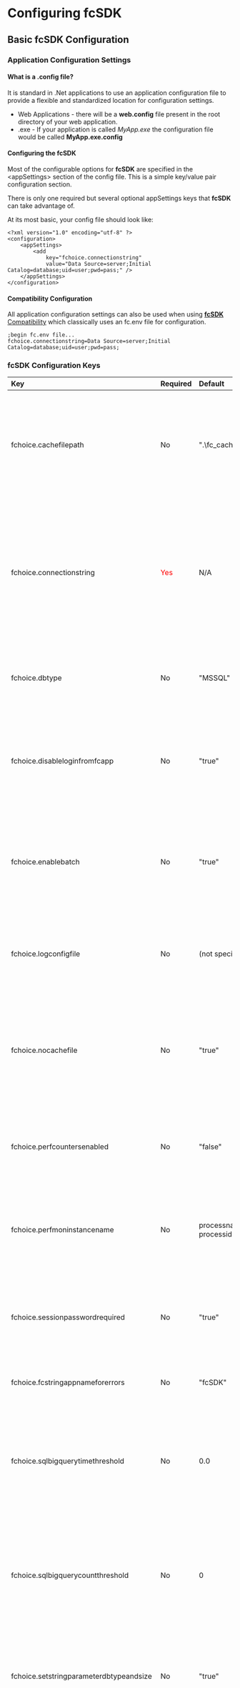 # Configuring fcSDK

## Basic fcSDK Configuration

### Application Configuration Settings

#### What is a .config file?

It is standard in .Net applications to use an application configuration file to provide a flexible and standardized location for configuration settings.

* Web Applications - there will be a **web.config** file present in the root directory of your web application.
* .exe - If your application is called *MyApp.exe* the configuration file would be called **MyApp.exe.config**

#### Configuring the fcSDK

Most of the configurable options for **fcSDK** are specified in the &lt;appSettings&gt; section of the config file. This is a simple key/value pair configuration section.

There is only one required but several optional appSettings keys that **fcSDK** can take advantage of.

At its most basic, your config file should look like:
```
<?xml version="1.0" encoding="utf-8" ?>
<configuration>
    <appSettings>
        <add
            key="fchoice.connectionstring"
            value="Data Source=server;Initial Catalog=database;uid=user;pwd=pass;" />
    </appSettings>
</configuration>
```

#### Compatibility Configuration

All application configuration settings can also be used when using [**fcSDK** Compatibility](compatibility-guide.md) which classically uses an fc.env file for configuration.

```
;begin fc.env file...
fchoice.connectionstring=Data Source=server;Initial Catalog=database;uid=user;pwd=pass;
```

### fcSDK Configuration Keys

| Key | Required | Default | Description |
|:--- |:--- |:--- |:--- |
| fchoice.cachefilepath | No | ".\fc_cache" | A full or relative file path which specifies the folder into which **fcSDK** should save it's cache files (if nocachefile is set to "false", otherwise this value is ignored). If the folder does not exist, it will be created.<br/>**NOTE:** The user under which the application is running must have the appropriate permissions to create and modify files in this folder and, if necessary, create the folder itself. |
| fchoice.connectionstring | <span style="color:red;">Yes</span> | N/A | An ADO.NET connection string to use with the specified DB type (or default if none is specified). The default provider is MSSQL and the connection string must be useable by the System.Data.SqlClient.SqlConnection class. Consult the [SqlConnection.ConnectionString property documentation](https://docs.microsoft.com/en-us/dotnet/api/system.data.sqlclient.sqlconnection.connectionstring?view=netframework-4.0) for specifics about what parameters are allowed in the connnection string. Please consult the documentation for other ADO.NET providers if you plan on using a different data provider type (like Oracle or Sybase). |
| fchoice.dbtype | No | "MSSQL" | Specifies the type of provider ClarifyApplication should to connect to the DB. Standard values are "MSSQL", "ORACLE", or "SYBASE". Other providers can be added, see the section on ["Custom Database Providers"](configuring-database-providers.md). |
| fchoice.disableloginfromfcapp | No | "true" | Specifies whether ClarifySession should allow sessions to be created without a username or password (similar to LoginFromFCApp in FCFL/COM). If this value is default, a call to create a session without any parameters will result in an exception being thrown. Administrators must knowingly enable this functionality after understanding the consequences of this action. |
| fchoice.enablebatch | No | "true" | Determines whether the current DB provider (specified by 'fchoice.dbtype' above) should batch SQL statements. This parameter is ignored if the provider cannot batch SQL statments in the first place (like Oracle, for example).<br/>**NOTE:** It is not recommended that this setting be changed unless you're having a specific problem with batching. |
| fchoice.logconfigfile | No | (not specified) | Specifies an external configuration file that LogManager should use to configure logging for this application. The config file will be monitored and changes to it will be reflected immediately in logging output of the application. See [Application Logging in the **fcSDK**](logging/application-logging.md) for more information on how to configure logging for **fcSDK**. |
| fchoice.nocachefile | No | "true" | Determines whether **fcSDK** creates cache files on disk after ClarifyApplication is initialized. If set to "true", the cache will be reloaded from the database every time the app is run or the web server restarted. Loading the cache from files is significantly faster than reloading from the database every app startup, however it needs to be manually updated after schema changes. |
| fchoice.perfcountersenabled | No | "false" | Allows disabling of performance counter functionality. If set to false First Choice applications will not interact with Windows performance monitoring capabilitites.<br/>**Note:** Please see the install guide for more information about security settings required for Performance Counters. |
| fchoice.perfmoninstancename | No | processname-processid | Specifies the name of the Performance Monitor instance to use when logging performance counters. This value shows up in Performance Monitor when adding counters under the "Instance" list. By default it is the name of the process (myapp.exe) followed by a hypen then the process id: myapp.exe-8124. |
| fchoice.sessionpasswordrequired | No | "true" | Specifies whether ClarifySession will allow passwordless logins. By default passwords are required and if a new ClarifySession is created without a password specified, an exception will be thrown. This setting is set default for security reasons. Administrators must knowingly enable it after understanding the consequences of this action. |
| fchoice.fcstringappnameforerrors | No | "fcSDK" | Specifies the application name to use when loading customized/localized error messages from the FC String table (table_fc_string). |
| fchoice.sqlbigquerytimethreshold | No | 0.0 | Specifies the minimum time (in seconds and fractions of seconds) a query must take before being considered a "Large Query". Large queries will be marked as such in the log file ("Large Query: True"). This allows filters to be placed on the log appender to log large query details to a separate appender. For more information on configuring logging to catch large queries, please see the [largesql_log.config example documentation](logging/large-queries.md). |
| fchoice.sqlbigquerycountthreshold | No | 0 | Specifies the minimum number of records a query must return before being considered a "Large Query". Large queries will be marked as such in the log file ("Large Query: True"). This allows filters to be placed on the log appender to log large query details to a separate appender. For more information on configuring logging to catch large queries, please see the [largesql_log.config example documentation](logging/large-queries.md). |
| fchoice.setstringparameterdbtypeandsize | No | "true" | Allows disabling of the type and size of SQL parameter being set by SDK. If set to "false", type and size of SQL parameter will be set by database driver.<br/>**Note:** This parameter is intended to allow the database driver defaults to be used in case of compatibility problems with older versions of database systems. |
| fchoice.dbprovider.configurationfile | No | N/A | Specifies an alternative xml configuration file for [Configuring Database Providers](configuring-database-providers.md). This is often used by ASP applications wishing to specify custom dbproviders but cannot easily use the normal application configuration file format. |
| fchoice.statemanager.configurationfile | No | N/A | Specifies an alternative xml configuration file for [Configuring Remote Sessions](remote-sessions.md). This is often used by ASP applications wishing to use Remote StateManagers but cannot easily use the normal application configuration file format. |
| fchoice.oracle.forceascii7bit | No | "true" | On Oracle 8.0.x and earlier databases, strings with non ascii or extended ascii charcters non ASCII strings would cause garbage data to be inserted into the database. This switch effectively removes Unicode support for strings on Oracle 8.0.x or earlier systems. |
| fchoice.clarify.convertcarriagereturns | No | "true" | To have the Clarify Windows client properly display multiline strings carriage return line feeds (CRLF) need to be converted to line feeds (LF) |
| fchoice.clarify.ignoredatetimemilliseconds | No | false | DateTime fields will not have millisecond resolution with this setting enabled. This setting is solely provided to maintain compatibility with Clarify Classic Client versions before 12.5 which did not save millisecond details. |

## Data Protection

Some configuration settings can contain sensitive information such as usernames and passwords. **fcSDK** can protect such sensitive settings in just two steps using **Data Protection**.

1. Encrypt the configuration parameter using the First Choice Configuration Protector Utility

   ![Protector](../images/FCConfigurationProtector.PNG)

2. Copy the encrypted parameter string into your .Net application's configuration file.
    ```
    <appSettings>
    <add key="fchoice.dbtype" value="MSSQL"/>
    <add key="fchoice.connectionstring" value="{encrypted text goes here}"/>
    </appSettings>
    ```

### Important!

The encrypted key can only be decrypted on the same machine from which it was encrypted on.
For example, if you want to use this encrypted key on your web server, then you should run the Configuration Protector application on your web server.

### Entropy
When you encrypt your parameter settings you can optionally specify an Entropy value which is used as a key to furthur secure the encrypted text.

#### fcSDK Users

If you use an Entropy value the FCConfiguration.DataProtectionEntropy property must match the Entropy key you used to encrypt your parameters.

[C#]
```csharp
FCConfiguration.DataProtectionsEntropy = "...Optional Key...";
ClarifyApplication.Initialize();
```

#### Compatibilty

If you use an Entropy value the FCApplication.DataProtectionEntropy property must match the Entropy key you used to encrypt your parameters.

[Javascript]
```
var FCApp = new ActiveXObject("FCFLCompat.FCApplication");
FCApp.DataProtectionsEntropy = "...Optional Key...";
FCApp.Initialize();
```
